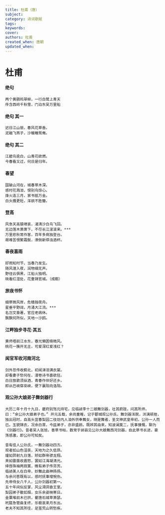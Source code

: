 ```yaml
---
title: 杜甫（唐）
subject: 
category: 诗词歌赋
tags: 
keywords: 
cover: 
authors: 杜甫
created_when: 唐朝
updated_when: 
---
```


# 杜甫


#### 绝句

```
两个黄鹂鸣翠柳，一行白鹭上青天
传含西岭千秋雪，门泊东吴万里船
```

#### 绝句 其一

```
迟日江山丽，春风花草香。
泥融飞燕子，沙暖睡鸳鸯。
```

#### 绝句 其二

```
江碧鸟逾白，山青花欲燃。
今春看又过，何日是归年。
```

#### 春望

```
国破山河在，城春草木深。
感时花溅泪，恨别鸟惊心。
烽火连三月，家书抵万金。
白头搔更短，浑欲不胜簪。
```

#### 登高

```
风急天高猿啸哀，渚清沙白鸟飞回。
无边落木萧萧下，不尽长江滚滚来。***
万里悲秋常作客，百年多病独登台。
艰难苦恨繁霜鬓，潦倒新停浊酒杯。
```

#### 春夜喜雨

```
好雨知时节，当春乃发生。
随风潜入夜，润物细无声。
野径云俱黑，江船火独明。
晓看红湿处，花重锦官城。（成都）
```

#### 旅夜书怀

```
细草微风岸，危樯独夜舟。
星垂平野阔，月涌大江流。***
名岂文章著，官应老病休。
飘飘何所似，天地一沙鸥。
```

#### 江畔独步寻花·其五

```
黄师塔前江水东，春光懒困倚微风。
桃花一簇开无主，可爱深红爱浅红？
```

#### 闻官军收河南河北

```
剑外忽传收蓟北，初闻涕泪满衣裳。
却看妻子愁何在，漫卷诗书喜欲狂。
白日放歌须纵酒，青春作伴好还乡。
即从巴峡穿巫峡，便下襄阳向洛阳。
```

#### 观公孙大娘弟子舞剑器行

```
大历二年十月十九日，夔府别驾元持宅，见临颍李十二娘舞剑器，壮其蔚跂，问其所师，曰：“余公孙大娘弟子也。” 开元五载，余尚童稚，记于郾城观公孙氏，舞剑器浑脱，浏漓顿挫，独出冠时，自高头宜春梨园二伎坊内人洎外供奉舞女，晓是舞者，圣文神武皇帝初，公孙一人而已。玉貌锦衣，况余白首，今兹弟子，亦非盛颜。既辨其由来，知波澜莫二，抚事慷慨，聊为《剑器行》。昔者吴人张旭，善草书帖，数常于邺县见公孙大娘舞西河剑器，自此草书长进，豪荡感激，即公孙可知矣。
```

```
昔有佳人公孙氏，一舞剑器动四方。
观者如山色沮丧，天地为之久低昂。
㸌如羿射九日落，矫如群帝骖龙翔。
来如雷霆收震怒，罢如江海凝清光。
绛唇珠袖两寂寞，晚有弟子传芬芳。
临颍美人在白帝，妙舞此曲神扬扬。
与余问答既有以，感时抚事增惋伤。
先帝侍女八千人，公孙剑器初第一。
五十年间似反掌，风尘澒洞昏王室。
梨园弟子散如烟，女乐余姿映寒日。
金粟堆前木已拱，瞿唐石城草萧瑟。
玳筵急管曲复终，乐极哀来月东出。
老夫不知其所往，足茧荒山转愁疾。
```
